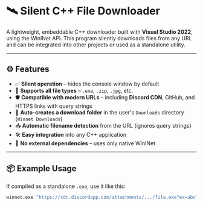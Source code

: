 # 🛰️ Silent C++ File Downloader

A lightweight, embeddable C++ downloader built with **Visual Studio 2022**, using the WinINet API. This program silently downloads files from any URL and can be integrated into other projects or used as a standalone utility.

---

## ⚙️ Features

- ✅ **Silent operation** – hides the console window by default
- 🔗 **Supports all file types** – `.exe`, `.zip`, `.jpg`, etc.
- 🛡️ **Compatible with modern URLs** – including **Discord CDN**, GitHub, and HTTPS links with query strings
- 📁 **Auto-creates a download folder** in the user's `Downloads` directory (`Winnet Downloads`)
- 📥 **Automatic filename detection** from the URL (ignores query strings)
- 🛠️ **Easy integration** into any C++ application
- 🧠 **No external dependencies** – uses only native WinINet

---

## 📦 Example Usage

If compiled as a standalone `.exe`, use it like this:

```bat
winnet.exe "https://cdn.discordapp.com/attachments/.../file.exe?ex=abc^&is=xyz" filenamehere
